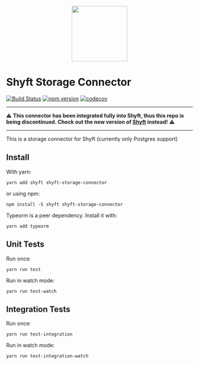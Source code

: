 <p align="center">
  <a href="https://shyft.dev" target="_blank">
    <img
      src="https://shyft.dev/img/shyft-logo.svg"
      width="150"
    />
  </a>
</p>

# Shyft Storage Connector

[![Build Status](https://api.travis-ci.com/chriskalmar/shyft-storage-connector.svg?branch=master)](https://travis-ci.com/chriskalmar/shyft-storage-connector)
[![npm version](https://badge.fury.io/js/shyft-storage-connector.svg)](https://badge.fury.io/js/shyft-storage-connector)
[![codecov](https://codecov.io/gh/chriskalmar/shyft-storage-connector/branch/master/graph/badge.svg)](https://codecov.io/gh/chriskalmar/shyft-storage-connector)

--- 

⚠️ **This connector has been integrated fully into Shyft, thus this repo is being discontinued. Check out the new version of [Shyft](https://github.com/chriskalmar/shyft) instead!** ⚠️


--- 


This is a storage connector for Shyft (currently only Postgres support)

## Install

With yarn:

```
yarn add shyft shyft-storage-connector
```

or using npm:

```
npm install -S shyft shyft-storage-connector
```

Typeorm is a peer dependency. Install it with:

```
yarn add typeorm
```

## Unit Tests

Run once:

```
yarn run test
```

Run in watch mode:

```
yarn run test-watch
```

## Integration Tests

Run once:

```
yarn run test-integration
```

Run in watch mode:

```
yarn run test-integration-watch
```
